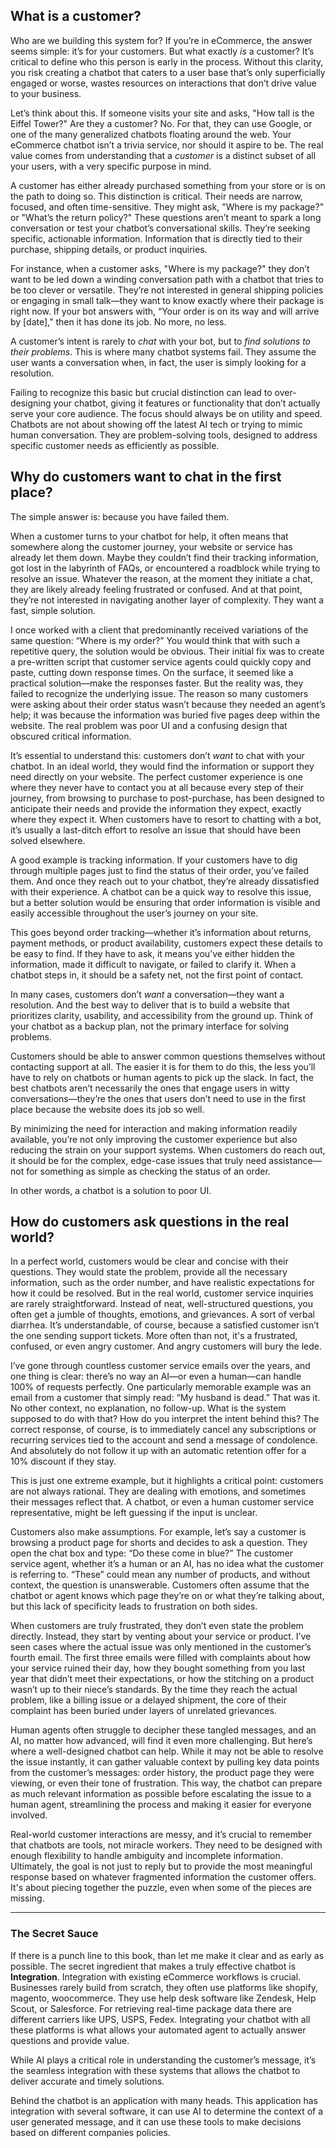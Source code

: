 ## What is a customer?

Who are we building this system for? If you’re in eCommerce, the answer seems simple: it’s for your customers. But what exactly *is* a customer? It’s critical to define who this person is early in the process. Without this clarity, you risk creating a chatbot that caters to a user base that’s only superficially engaged or worse, wastes resources on interactions that don’t drive value to your business.

Let’s think about this. If someone visits your site and asks, "How tall is the Eiffel Tower?" Are they a customer? No. For that, they can use Google, or one of the many generalized chatbots floating around the web. Your eCommerce chatbot isn’t a trivia service, nor should it aspire to be. The real value comes from understanding that a *customer* is a distinct subset of all your users, with a very specific purpose in mind.

A customer has either already purchased something from your store or is on the path to doing so. This distinction is critical. Their needs are narrow, focused, and often time-sensitive. They might ask, "Where is my package?" or "What’s the return policy?" These questions aren’t meant to spark a long conversation or test your chatbot’s conversational skills. They’re seeking specific, actionable information. Information that is directly tied to their purchase, shipping details, or product inquiries.

For instance, when a customer asks, "Where is my package?" they don’t want to be led down a winding conversation path with a chatbot that tries to be too clever or versatile. They’re not interested in general shipping policies or engaging in small talk—they want to know exactly where their package is right now. If your bot answers with, “Your order is on its way and will arrive by [date],” then it has done its job. No more, no less.

A customer’s intent is rarely to *chat* with your bot, but to *find solutions to their problems*. This is where many chatbot systems fail. They assume the user wants a conversation when, in fact, the user is simply looking for a resolution.

Failing to recognize this basic but crucial distinction can lead to over-designing your chatbot, giving it features or functionality that don’t actually serve your core audience. The focus should always be on utility and speed. Chatbots are not about showing off the latest AI tech or trying to mimic human conversation. They are problem-solving tools, designed to address specific customer needs as efficiently as possible.

## Why do customers want to chat in the first place?

The simple answer is: because you have failed them.

When a customer turns to your chatbot for help, it often means that somewhere along the customer journey, your website or service has already let them down. Maybe they couldn’t find their tracking information, got lost in the labyrinth of FAQs, or encountered a roadblock while trying to resolve an issue. Whatever the reason, at the moment they initiate a chat, they are likely already feeling frustrated or confused. And at that point, they’re not interested in navigating another layer of complexity. They want a fast, simple solution. 

I once worked with a client that predominantly received variations of the same question: “Where is my order?” You would think that with such a repetitive query, the solution would be obvious. Their initial fix was to create a pre-written script that customer service agents could quickly copy and paste, cutting down response times. On the surface, it seemed like a practical solution—make the responses faster. But the reality was, they failed to recognize the underlying issue. The reason so many customers were asking about their order status wasn’t because they needed an agent’s help; it was because the information was buried five pages deep within the website. The real problem was poor UI and a confusing design that obscured critical information.

It’s essential to understand this: customers don’t *want* to chat with your chatbot. In an ideal world, they would find the information or support they need directly on your website. The perfect customer experience is one where they never have to contact you at all because every step of their journey, from browsing to purchase to post-purchase, has been designed to anticipate their needs and provide the information they expect, exactly where they expect it. When customers have to resort to chatting with a bot, it’s usually a last-ditch effort to resolve an issue that should have been solved elsewhere.

A good example is tracking information. If your customers have to dig through multiple pages just to find the status of their order, you’ve failed them. And once they reach out to your chatbot, they’re already dissatisfied with their experience. A chatbot can be a quick way to resolve this issue, but a better solution would be ensuring that order information is visible and easily accessible throughout the user’s journey on your site.

This goes beyond order tracking—whether it’s information about returns, payment methods, or product availability, customers expect these details to be easy to find. If they have to ask, it means you’ve either hidden the information, made it difficult to navigate, or failed to clarify it. When a chatbot steps in, it should be a safety net, not the first point of contact.

In many cases, customers don’t *want* a conversation—they want a resolution. And the best way to deliver that is to build a website that prioritizes clarity, usability, and accessibility from the ground up. Think of your chatbot as a backup plan, not the primary interface for solving problems.

Customers should be able to answer common questions themselves without contacting support at all. The easier it is for them to do this, the less you’ll have to rely on chatbots or human agents to pick up the slack. In fact, the best chatbots aren’t necessarily the ones that engage users in witty conversations—they’re the ones that users don’t need to use in the first place because the website does its job so well. 

By minimizing the need for interaction and making information readily available, you’re not only improving the customer experience but also reducing the strain on your support systems. When customers do reach out, it should be for the complex, edge-case issues that truly need assistance—not for something as simple as checking the status of an order.

In other words, a chatbot is a solution to poor UI.

## How do customers ask questions in the real world?

In a perfect world, customers would be clear and concise with their questions. They would state the problem, provide all the necessary information, such as the order number, and have realistic expectations for how it could be resolved. But in the real world, customer service inquiries are rarely straightforward. Instead of neat, well-structured questions, you often get a jumble of thoughts, emotions, and grievances. A sort of verbal diarrhea. It’s understandable, of course, because a satisfied customer isn’t the one sending support tickets. More often than not, it's a frustrated, confused, or even angry customer. And angry customers will bury the lede.

I’ve gone through countless customer service emails over the years, and one thing is clear: there’s no way an AI—or even a human—can handle 100% of requests perfectly. One particularly memorable example was an email from a customer that simply read: “My husband is dead.” That was it. No other context, no explanation, no follow-up. What is the system supposed to do with that? How do you interpret the intent behind this? The correct response, of course, is to immediately cancel any subscriptions or recurring services tied to the account and send a message of condolence. And absolutely do not follow it up with an automatic retention offer for a 10% discount if they stay.

This is just one extreme example, but it highlights a critical point: customers are not always rational. They are dealing with emotions, and sometimes their messages reflect that. A chatbot, or even a human customer service representative, might be left guessing if the input is unclear. 

Customers also make assumptions. For example, let’s say a customer is browsing a product page for shorts and decides to ask a question. They open the chat box and type: “Do these come in blue?” The customer service agent, whether it’s a human or an AI, has no idea what the customer is referring to. “These” could mean any number of products, and without context, the question is unanswerable. Customers often assume that the chatbot or agent knows which page they’re on or what they’re talking about, but this lack of specificity leads to frustration on both sides.

When customers are truly frustrated, they don’t even state the problem directly. Instead, they start by venting about your service or product. I’ve seen cases where the actual issue was only mentioned in the customer’s fourth email. The first three emails were filled with complaints about how your service ruined their day, how they bought something from you last year that didn’t meet their expectations, or how the stitching on a product wasn’t up to their niece’s standards. By the time they reach the actual problem, like a billing issue or a delayed shipment, the core of their complaint has been buried under layers of unrelated grievances.

Human agents often struggle to decipher these tangled messages, and an AI, no matter how advanced, will find it even more challenging. But here’s where a well-designed chatbot can help. While it may not be able to resolve the issue instantly, it can gather valuable context by pulling key data points from the customer’s messages: order history, the product page they were viewing, or even their tone of frustration. This way, the chatbot can prepare as much relevant information as possible before escalating the issue to a human agent, streamlining the process and making it easier for everyone involved.

Real-world customer interactions are messy, and it’s crucial to remember that chatbots are tools, not miracle workers. They need to be designed with enough flexibility to handle ambiguity and incomplete information. Ultimately, the goal is not just to reply but to provide the most meaningful response based on whatever fragmented information the customer offers. It's about piecing together the puzzle, even when some of the pieces are missing.

---

<div class="block-meta">

### The Secret Sauce

If there is a punch line to this book, than let me make it clear and as early as possible. The secret ingredient that makes a truly effective chatbot is **Integration**. Integration with existing eCommerce workflows is crucial. Businesses rarely build from scratch, they often use platforms like shopify, magento, woocommerce. They use help desk software like Zendesk, Help Scout, or Salesforce. For retrieving real-time package data there are different carriers like UPS, USPS, Fedex. Integrating your chatbot with all these platforms is what allows your automated agent to actually answer questions and provide value.

While AI plays a critical role in understanding the customer’s message, it’s the seamless integration with these systems that allows the chatbot to deliver accurate and timely solutions.

Behind the chatbot is an application with many heads. This application has integration with several software, it can use AI to determine the context of a user generated message, and it can use these tools to make decisions based on different companies policies.

</div>